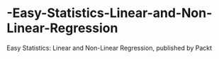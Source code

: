 


# -Easy-Statistics-Linear-and-Non-Linear-Regression
 Easy Statistics: Linear and Non-Linear Regression, published by Packt
